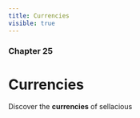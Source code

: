 ```yaml
---
title: Currencies
visible: true
---
```


### Chapter 25

# Currencies

Discover the **currencies** of sellacious 
